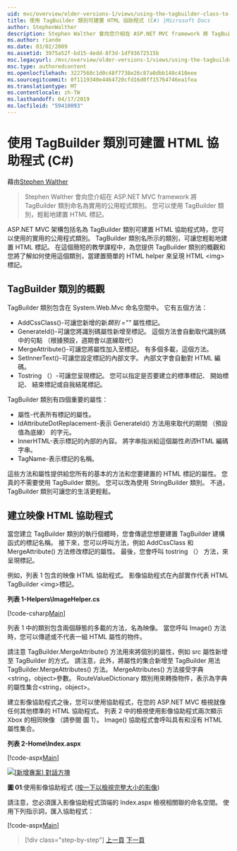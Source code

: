 ```yaml
---
uid: mvc/overview/older-versions-1/views/using-the-tagbuilder-class-to-build-html-helpers-cs
title: 使用 TagBuilder 類別可建置 HTML 協助程式 (C#) |Microsoft Docs
author: StephenWalther
description: Stephen Walther 會向您介紹在 ASP.NET MVC framework 將 TagBuilder 類別命名為實用的公用程式類別。 您可以輕鬆地使用 TagBuilder 類別可...
ms.author: riande
ms.date: 03/02/2009
ms.assetid: 3975a52f-bd15-4edd-8f3d-1df93672515b
msc.legacyurl: /mvc/overview/older-versions-1/views/using-the-tagbuilder-class-to-build-html-helpers-cs
msc.type: authoredcontent
ms.openlocfilehash: 3227560c1d0c48f7738e26c87a0dbb140c410eee
ms.sourcegitcommit: 0f1119340e4464720cfd16d0ff15764746ea1fea
ms.translationtype: MT
ms.contentlocale: zh-TW
ms.lasthandoff: 04/17/2019
ms.locfileid: "59410093"
---
```

# <a name="using-the-tagbuilder-class-to-build-html-helpers-c"></a>使用 TagBuilder 類別可建置 HTML 協助程式 (C#)

藉由[Stephen Walther](https://github.com/StephenWalther)

> Stephen Walther 會向您介紹在 ASP.NET MVC framework 將 TagBuilder 類別命名為實用的公用程式類別。 您可以使用 TagBuilder 類別，輕鬆地建置 HTML 標記。


ASP.NET MVC 架構包括名為 TagBuilder 類別可建置 HTML 協助程式時，您可以使用的實用的公用程式類別。 TagBuilder 類別名所示的類別，可讓您輕鬆地建置 HTML 標記。 在這個簡短的教學課程中，為您提供 TagBuilder 類別的概觀和您將了解如何使用這個類別，當建置簡單的 HTML helper 來呈現 HTML &lt;img&gt;標記。

## <a name="overview-of-the-tagbuilder-class"></a>TagBuilder 類別的概觀

TagBuilder 類別包含在 System.Web.Mvc 命名空間中。 它有五個方法：

- AddCssClass()-可讓您新增的新*類別 =""* 屬性標記。
- GenerateId()-可讓您將識別碼屬性新增至標記。 這個方法會自動取代識別碼中的句點 （根據預設，週期會以底線取代）
- MergeAttribute()-可讓您將屬性加入至標記。 有多個多載，這個方法。
- SetInnerText()-可讓您設定標記的內部文字。 內部文字會自動對 HTML 編碼。
- Tostring （）-可讓您呈現標記。 您可以指定是否要建立的標準標記、 開始標記、 結束標記或自我結尾標記。
  

TagBuilder 類別有四個重要的屬性：

- 屬性-代表所有標記的屬性。
- IdAttributeDotReplacement-表示 GenerateId() 方法用來取代的期間 （預設值為底線） 的字元。
- InnerHTML-表示標記的內部的內容。 將字串指派給這個屬性*則否*HTML 編碼字串。
- TagName-表示標記的名稱。

這些方法和屬性提供給您所有的基本的方法和您要建置的 HTML 標記的屬性。 您真的不需要使用 TagBuilder 類別。 您可以改為使用 StringBuilder 類別。 不過，TagBuilder 類別可讓您的生活更輕鬆。

## <a name="creating-an-image-html-helper"></a>建立映像 HTML 協助程式

當您建立 TagBuilder 類別的執行個體時，您會傳遞您想要建置 TagBuilder 建構函式的標記名稱。 接下來，您可以呼叫方法，例如 AddCssClass 和 MergeAttribute() 方法修改標記的屬性。 最後，您會呼叫 tostring （） 方法，來呈現標記。

例如，列表 1 包含的映像 HTML 協助程式。 影像協助程式在內部實作代表 HTML TagBuilder &lt;img&gt;標記。

**列表 1-Helpers\ImageHelper.cs**

[!code-csharp[Main](using-the-tagbuilder-class-to-build-html-helpers-cs/samples/sample1.cs)]

列表 1 中的類別包含兩個靜態的多載的方法，名為映像。 當您呼叫 Image() 方法時，您可以傳遞或不代表一組 HTML 屬性的物件。

請注意 TagBuilder.MergeAttribute() 方法用來將個別的屬性，例如 src 屬性新增至 TagBuilder 的方式。 請注意，此外，將屬性的集合新增至 TagBuilder 用法 TagBuilder.MergeAttributes() 方法。 MergeAttributes() 方法接受字典&lt;string，object&gt;參數。 RouteValueDictionary 類別用來轉換物件，表示為字典的屬性集合&lt;string，object&gt;。

建立影像協助程式之後，您可以使用協助程式，在您的 ASP.NET MVC 檢視就像任何其他標準的 HTML 協助程式。 列表 2 中的檢視使用影像協助程式兩次顯示 Xbox 的相同映像 （請參閱 圖 1）。 Image() 協助程式會呼叫具有和沒有 HTML 屬性集合。

**列表 2-Home\Index.aspx**

[!code-aspx[Main](using-the-tagbuilder-class-to-build-html-helpers-cs/samples/sample2.aspx)]


[![[新增專案] 對話方塊](using-the-tagbuilder-class-to-build-html-helpers-cs/_static/image1.jpg)](using-the-tagbuilder-class-to-build-html-helpers-cs/_static/image1.png)

**圖 01**:使用影像協助程式 ([按一下以檢視完整大小的影像](using-the-tagbuilder-class-to-build-html-helpers-cs/_static/image2.png))


請注意，您必須匯入影像協助程式頂端的 Index.aspx 檢視相關聯的命名空間。 使用下列指示詞，匯入協助程式：

[!code-aspx[Main](using-the-tagbuilder-class-to-build-html-helpers-cs/samples/sample3.aspx)]

> [!div class="step-by-step"]
> [上一頁](creating-custom-html-helpers-cs.md)
> [下一頁](creating-page-layouts-with-view-master-pages-cs.md)
